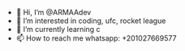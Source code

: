- 👋 Hi, I’m @ARMAAdev
- 👀 I’m interested in coding, ufc, rocket league
- 🌱 I’m currently learning c
- 📫 How to reach me whatsapp: +201027669577
